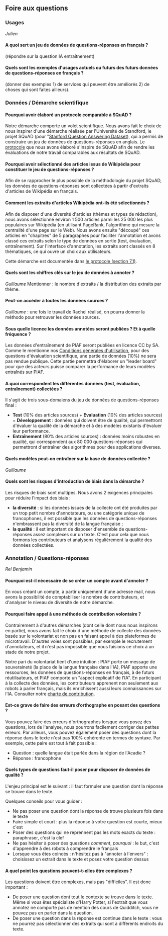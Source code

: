 ## Foire aux questions

### Usages
_Julien_

#### A quoi sert un jeu de données de questions-réponses en français ?
(répondre sur la question IA entraîtnement)

#### Quels sont les exemples d'usages actuels ou futurs des futurs données de questions-réponses en français ?
(donner des exemples 1) de services qui peuvent être améliorés 2) de choses qui sont faites ailleurs).

### Données / Démarche scientifique

#### Pourquoi avoir élaboré un protocole comparable à SQuAD ?

Notre démarche comporte un volet scientifique. Nous avons fait le choix de nous inspirer d'une démarche réalisée par l'Université de Standford, le projet SQuAD (pour "[Stanford Question Answering Dataset](https://rajpurkar.github.io/SQuAD-explorer/)), qui a permis de construire un jeu de données de questions-réponses en anglais. Le [protocole](https://piaf.etalab.studio/protocole-fr/) que nous avons élaboré s'inspire de SQuAD afin de rendre les évaluations de notre travail comparables aux résultats de SQuAD.

#### Pourquoi avoir sélectionné des articles issus de Wikipédia pour constituer le jeu de questions-réponses ?

Afin de se rapprocher le plus possible de la méthodologie du projet SQuAD, les données de questions-réponses sont collectées à partir d'extraits d'articles de Wikipédia en français.

#### Comment les extraits d'articles Wikipédia ont-ils été sélectionnés ?

Afin de disposer d'une diversité d'articles (thèmes et types de rédaction), nous avons sélectionné environ 1 500 articles parmi les 25 000 les plus populaires sur Wikipédia (en utilisant PageRank, l'algorithme qui mesure la centralité d'une page sur le Web). Nous avons ensuite "découpé" ces articles en "chapitres" de 5 paragraphes pour faciliter l'annotation et avons classé ces extraits selon le type de données en sortie (test, évaluation, entraînement). Sur l'interface d'annotation, les extraits sont classés en 8 thématiques, ce qui ouvre un choix aux utilisateurs.

Cette démarche est documentée dans [le protocole (section 7.1)](https://piaf.etalab.studio/img/fr_protocol.pdf).

#### Quels sont les chiffres clés sur le jeu de données à annoter ?
_Guillaume_
Mentionner : le nombre d'extraits / la distribution des extraits par thème.

#### Peut-on accéder à toutes les données sources ?
_Guillaume_ : une fois le travail de Rachel réalisé, on pourra donner la méthodo pour retrouver les données sources.

#### Sous quelle licence les données annotées seront publiées ? Et à quelle fréquence ?

Les données d'entraînement de PIAF seront publiées en licence CC by SA. Comme le mentionne nos [Conditions générales d'utilisation](https://piaf.etalab.studio/cgu.html), pour des questions d'évaluation scientifique, une partie de données (10%) ne sera pas rendue publique. Cette partie permettra d'élaborer un "leader board" pour que des acteurs puisse comparer la performance de leurs modèles entraînés sur PIAF.

#### A quoi correspondent les différentes données (test, évaluation, entraînement) collectées ?

Il s'agit de trois sous-domaiens du jeu de données de questions-réponses final :
* **Test** (10% des articles sources) + **Evaluation** (10% des articles sources) = **Développement** : données qui doivent être de qualité, qui permettront d'évaluer la qualité de la démarche et à des modèles existants d'évaluer leur performance.
* **Entraînement** (80% des articles sources) : données moins robustes en qualité, qui correspondent aux 80 000 questions-réponses qui permettront d'entraîner des algorithmes pour des applications diverses.

#### Quels modèles peut-on entraîner sur la base de données collectée ?

_Guillaume_

#### Quels sont les risques d'introduction de biais dans la démarche ?

Les risques de biais sont multipes. Nous avons 2 exigences principales pour réduire l'impact des biais :   
* **la diversité** : si les données issues de la collecte ont été produites par un trop petit nombre d'annotateurs, ou une catégorie unique de francophones, il est possible que les données de questions-réponses n'embrassent pas la diversité de la langue française ; 
* **la qualité** : il est important de disposer d'ensemble de questions-réponses assez complexes sur un texte. C'est pour cela que nous formons les contributeurs et analysons régulièrement la qualité des données collectées.

### Annotation / Questions-réponses
_Rel Benjamin_

#### Pourquoi est-il nécessaire de se créer un compte avant d'annoter ?

En vous créant un compte, à partir uniquement d'une adresse mail, nous avons la possibilité de comptabiliser le nombre de contributeurs, et d'analyser le niveau de diversité de notre démarche.

#### Pourquoi faire appel à une méthode de contribution volontaire ?

Contrairement à d'autres démarches (dont celle dont nous nous inspirons en partie), nous avons fait le choix d'une méthode de collecte des données basée sur le volontariat et non pas en faisant appel à des plateformes de microtravail. D'autres voies sont possibles, par exemple le recrutement d'annotateurs, et il n'est pas impossible que nous faisions ce choix à un stade de notre projet.

Notre pari du volontariat tient d'une intuition : PIAF porte un message de souveraineté (la place de la langue française dans l'IA), PIAF apporte une ressources, les données de questions-réponses en français, à de futurs réutilisateurs, et PIAF comporte un "aspect explicatif de l'IA". En participant à la collecte des données, les contributeurs apprenent non seulement aux robots à parler français, mais ils enrichissent aussi leurs connaissances sur l'IA. Consulter notre [charte de contribution](https://piaf.etalab.studio/contribution.html). 

#### Est-ce grave de faire des erreurs d’orthographe en posant des questions ?

Vous pouvez faire des erreurs d'orthographes lorsque vous posez des questions, lors de l'analyse, nous pourrons facilement corriger des petites erreurs. Par ailleurs, vous pouvez également poser des questions dont la réponse dans le texte n'est pas 100% cohérente en termes de syntaxe. Par exemple, cette paire est tout à fait possible : 
* Question : quelle langue était parlée dans la région de l'Acadie ?
* Réponse : francophone

#### Quels types de questions faut-il poser pour disposer de données de qualité ?

L'enjeu principal est le suivant : il faut formuler une question dont la réponse se trouve dans le texte.

Quelques conseils pour vous guider : 
* Ne pas poser une question dont la réponse de trouve plusieurs fois dans le texte
* Faire simple et court : plus la réponse à votre question est courte, mieux c'est
* Poser des questions qui ne reprennent pas les mots exacts du texte : paraphraser, c'est la clef
* Ne pas hésiter à poser des questions *comment*, *pourquoi* : le but, c'est d'apprendre à des robots à comprendre le français
* Lorsque vous êtes coincés : n'hésitez pas à "annoter à l'envers" : choisissez un extrait dans le texte et posez votre question dessus 

#### A quel point les questions peuvent-t-elles être complexes ?

Les questions doivent être complexes, mais pas "difficiles". Il est donc important : 
* De poser une question dont tout le contexte se trouve dans le texte. Même si vous êtes spécialiste d'Harry Potter, si l'extrait que vous annotez ne comporte pas de mention des cours de Quidditch, vous ne pouvez pas en parler dans la question.
* De poser une question dans la réponse est continue dans le texte : vous ne pourrez pas sélectionner des extraits qui sont à différents endroits du texte.
